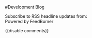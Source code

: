 #Development Blog
<style type="text/css">
  .feedburnerFeedBlock > ul {
    list-style-type: none;
    padding: 40px;
  }
  .feedburnerFeedBlock .blogger-post-footer {
    padding-bottom: 140px;
  }
  .feedburnerFeedBlock .headline {
    line-height: 30px;
    font-size: 30px;
  }
</style>
<script src="http://feeds.feedburner.com/blogspot/THwRQ?format=sigpro" type="text/javascript" ></script><noscript><p>Subscribe to RSS headline updates from: <a href="http://feeds.feedburner.com/blogspot/THwRQ"></a><br/>Powered by FeedBurner</p> </noscript>
{{disable comments}}
